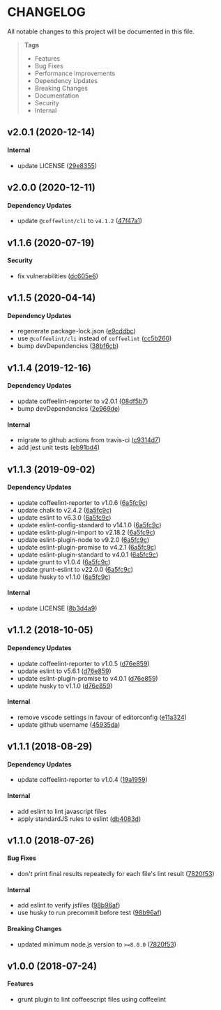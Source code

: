# CHANGELOG

All notable changes to this project will be documented in this file.

> **Tags**
>
> - Features
> - Bug Fixes
> - Performance Improvements
> - Dependency Updates
> - Breaking Changes
> - Documentation
> - Security
> - Internal

## v2.0.1 (2020-12-14)

#### Internal

- update LICENSE ([29e8355](https://github.com/sibiraj-s/grunt-coffeelintr/commit/29e8355))

## v2.0.0 (2020-12-11)

#### Dependency Updates

- update `@coffeelint/cli` to `v4.1.2` ([47f47a1](https://github.com/sibiraj-s/grunt-coffeelintr/commit/47f47a1))

## v1.1.6 (2020-07-19)

#### Security

- fix vulnerabilities ([dc605e6](https://github.com/sibiraj-s/grunt-coffeelintr/commit/dc605e6))

## v1.1.5 (2020-04-14)

#### Dependency Updates

- regenerate package-lock.json ([e9cddbc](https://github.com/sibiraj-s/grunt-coffeelintr/commit/e9cddbc))
- use `@coffeelint/cli` instead of `coffeelint` ([cc5b260](https://github.com/sibiraj-s/grunt-coffeelintr/commit/cc5b260))
- bump devDependencies ([38bf6cb](https://github.com/sibiraj-s/grunt-coffeelintr/commit/38bf6cb))

## v1.1.4 (2019-12-16)

#### Dependency Updates

- update coffeelint-reporter to v2.0.1 ([08df5b7](https://github.com/sibiraj-s/grunt-coffeelintr/commit/08df5b7))
- bump devDependencies ([2e969de](https://github.com/sibiraj-s/grunt-coffeelintr/commit/2e969de))

#### Internal

- migrate to github actions from travis-ci ([c9314d7](https://github.com/sibiraj-s/grunt-coffeelintr/commit/c9314d7))
- add jest unit tests ([eb91bd4](https://github.com/sibiraj-s/grunt-coffeelintr/commit/eb91bd4))

## v1.1.3 (2019-09-02)

#### Dependency Updates

- update coffeelint-reporter to v1.0.6 ([6a5fc9c](https://github.com/sibiraj-s/grunt-coffeelintr/commit/6a5fc9c))
- update chalk to v2.4.2 ([6a5fc9c](https://github.com/sibiraj-s/grunt-coffeelintr/commit/6a5fc9c))
- update eslint to v6.3.0 ([6a5fc9c](https://github.com/sibiraj-s/grunt-coffeelintr/commit/6a5fc9c))
- update eslint-config-standard to v14.1.0 ([6a5fc9c](https://github.com/sibiraj-s/grunt-coffeelintr/commit/6a5fc9c))
- update eslint-plugin-import to v2.18.2 ([6a5fc9c](https://github.com/sibiraj-s/grunt-coffeelintr/commit/6a5fc9c))
- update eslint-plugin-node to v9.2.0 ([6a5fc9c](https://github.com/sibiraj-s/grunt-coffeelintr/commit/6a5fc9c))
- update eslint-plugin-promise to v4.2.1 ([6a5fc9c](https://github.com/sibiraj-s/grunt-coffeelintr/commit/6a5fc9c))
- update eslint-plugin-standard to v4.0.1 ([6a5fc9c](https://github.com/sibiraj-s/grunt-coffeelintr/commit/6a5fc9c))
- update grunt to v1.0.4 ([6a5fc9c](https://github.com/sibiraj-s/grunt-coffeelintr/commit/6a5fc9c))
- update grunt-eslint to v22.0.0 ([6a5fc9c](https://github.com/sibiraj-s/grunt-coffeelintr/commit/6a5fc9c))
- update husky to v1.1.0 ([6a5fc9c](https://github.com/sibiraj-s/grunt-coffeelintr/commit/6a5fc9c))

#### Internal

- update LICENSE ([8b3d4a9](https://github.com/sibiraj-s/grunt-coffeelintr/commit/8b3d4a9))

## v1.1.2 (2018-10-05)

#### Dependency Updates

- update coffeelint-reporter to v1.0.5 ([d76e859](https://github.com/sibiraj-s/grunt-coffeelintr/commit/d76e859))
- update eslint to v5.6.1 ([d76e859](https://github.com/sibiraj-s/grunt-coffeelintr/commit/d76e859))
- update eslint-plugin-promise to v4.0.1 ([d76e859](https://github.com/sibiraj-s/grunt-coffeelintr/commit/d76e859))
- update husky to v1.1.0 ([d76e859](https://github.com/sibiraj-s/grunt-coffeelintr/commit/d76e859))

#### Internal

- remove vscode settings in favour of editorconfig ([e11a324](https://github.com/sibiraj-s/grunt-coffeelintr/commit/e11a324))
- update github username ([45935da](https://github.com/sibiraj-s/grunt-coffeelintr/commit/45935da))

## v1.1.1 (2018-08-29)

#### Dependency Updates

- update coffeelint-reporter to v1.0.4 ([19a1959](https://github.com/sibiraj-s/grunt-coffeelintr/commit/19a1959))

#### Internal

- add eslint to lint javascript files
- apply standardJS rules to eslint ([db4083d](https://github.com/sibiraj-s/grunt-coffeelintr/commit/db4083d))

## v1.1.0 (2018-07-26)

#### Bug Fixes

- don't print final results repeatedly for each file's lint result ([7820f53](https://github.com/sibiraj-s/grunt-coffeelintr/commit/7820f53))

#### Internal

- add eslint to verify jsfiles ([98b96af](https://github.com/sibiraj-s/grunt-coffeelintr/commit/98b96af))
- use husky to run precommit before test ([98b96af](https://github.com/sibiraj-s/grunt-coffeelintr/commit/98b96af))

#### Breaking Changes

- updated minimum node.js version to `>=8.0.0` ([7820f53](https://github.com/sibiraj-s/grunt-coffeelintr/commit/7820f53))

## v1.0.0 (2018-07-24)

#### Features

- grunt plugin to lint coffeescript files using coffeelint
